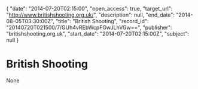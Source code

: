 {
  "date": "2014-07-20T02:15:00", 
  "open_access": true, 
  "target_url": "http://www.britishshooting.org.uk/", 
  "description": null, 
  "end_date": "2014-08-05T03:30:00Z", 
  "title": "British Shooting", 
  "record_id": "20140720T021500/7/GUh4vREbWcpFGwJLhVGw==", 
  "publisher": "britishshooting.org.uk", 
  "start_date": "2014-07-20T02:15:00Z", 
  "subject": null
}

# British Shooting

None